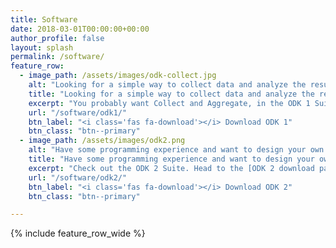 ```yaml
---
title: Software
date: 2018-03-01T00:00:00+00:00
author_profile: false
layout: splash
permalink: /software/
feature_row:
  - image_path: /assets/images/odk-collect.jpg
    alt: "Looking for a simple way to collect data and analyze the results?"
    title: "Looking for a simple way to collect data and analyze the results?"
    excerpt: "You probably want Collect and Aggregate, in the ODK 1 Suite. Check out the [ODK 1 Getting Started Guide](http://docs.opendatakit.org/getting-started/) on the ODK Documentation Hub for more information. Then head to the [ODK 1 download page](/software/odk1/) to download the latest versions of the following tools: [Collect](/software/odk1/#collect), [Aggregate](/software/odk1/#aggregate), [Build](/software/odk1/#build), [Briefcase](/software/odk1/#briefcase), & [other ODK 1 tools](/software/odk1/#other)."
    url: "/software/odk1/"
    btn_label: "<i class='fas fa-download'></i> Download ODK 1"
    btn_class: "btn--primary"
  - image_path: /assets/images/odk2.png
    alt: "Have some programming experience and want to design your own data management tool?"
    title: "Have some programming experience and want to design your own data management tool?"
    excerpt: "Check out the ODK 2 Suite. Head to the [ODK 2 download page](/software/odk2/) to download the latest versions of the following tools: [Tables](/software/odk2/#tables), [Survey](/software/odk2/#survey), [Suitcase](/software/odk2/#suitcase), [Services](/software/odk2/#services), & [Application Designer](/software/odk2/#application-designer)."
    url: "/software/odk2/"
    btn_label: "<i class='fas fa-download'></i> Download ODK 2"
    btn_class: "btn--primary"

---
```


{% include feature_row_wide %}
